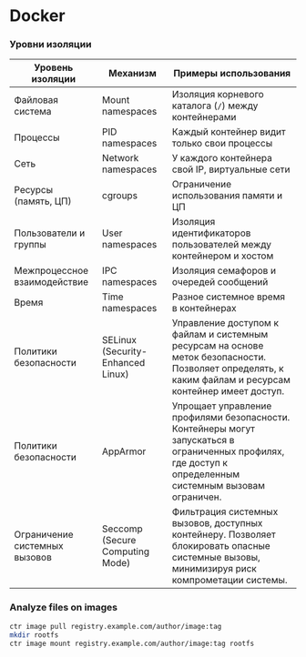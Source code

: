# Docker

### Уровни изоляции

| Уровень изоляции              | Механизм                          | Примеры использования                                                                                                                                    |
| ----------------------------- | --------------------------------- | -------------------------------------------------------------------------------------------------------------------------------------------------------- |
| Файловая система              | Mount namespaces                  | Изоляция корневого каталога (`/`) между контейнерами                                                                                                     |
| Процессы                      | PID namespaces                    | Каждый контейнер видит только свои процессы                                                                                                              |
| Сеть                          | Network namespaces                | У каждого контейнера свой IP, виртуальные сети                                                                                                           |
| Ресурсы (память, ЦП)          | cgroups                           | Ограничение использования памяти и ЦП                                                                                                                    |
| Пользователи и группы         | User namespaces                   | Изоляция идентификаторов пользователей между контейнером и хостом                                                                                        |
| Межпроцессное взаимодействие  | IPC namespaces                    | Изоляция семафоров и очередей сообщений                                                                                                                  |
| Время                         | Time namespaces                   | Разное системное время в контейнерах                                                                                                                     |
| Политики безопасности         | SELinux (Security-Enhanced Linux) | Управление доступом к файлам и системным ресурсам на основе меток безопасности. Позволяет определять, к каким файлам и ресурсам контейнер имеет доступ.  |
| Политики безопасности         | AppArmor                          | Упрощает управление профилями безопасности. Контейнеры могут запускаться в ограниченных профилях, где доступ к определенным системным вызовам ограничен. |
| Ограничение системных вызовов | Seccomp (Secure Computing Mode)   | Фильтрация системных вызовов, доступных контейнеру. Позволяет блокировать опасные системные вызовы, минимизируя риск компрометации системы.              |

### Analyze files on images

```bash
ctr image pull registry.example.com/author/image:tag
mkdir rootfs
ctr image mount registry.example.com/author/image:tag rootfs
```
